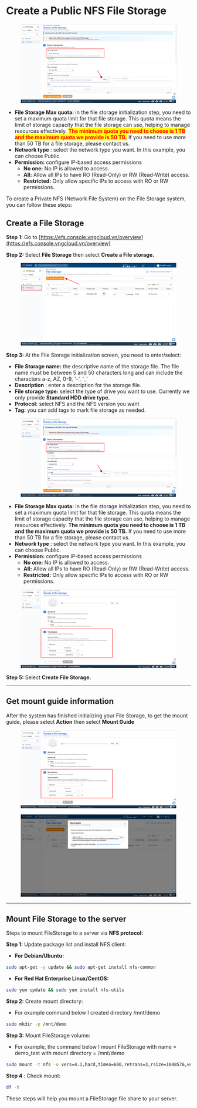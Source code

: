 # Create a Public NFS File Storage

<figure><img src="../../../.gitbook/assets/image (447).png" alt=""><figcaption></figcaption></figure>

* **File Storage Max quota:** in the file storage initialization step, you need to set a maximum quota limit for that file storage. This quota means the limit of storage capacity that the file storage can use, helping to manage resources effectively. <mark style="color:red;">**The minimum quota you need to choose is 1 TB and the maximum quota we provide is 50 TB.**</mark> If you need to use more than 50 TB for a file storage, please contact us.
* **Network type** : select the network type you want. In this example, you can choose Public.
* **Permission:** configure IP-based access permissions
  * **No one:** No IP is allowed to access.
  * **All:** Allow all IPs to have RO (Read-Only) or RW (Read-Write) access.
  * **Restricted:** Only allow specific IPs to access with RO or RW permissions.

To create a Private NFS (Network File System) on the File Storage system, you can follow these steps:

## Create a File Storage <a href="#khoi-tao-file-storage" id="khoi-tao-file-storage"></a>

**Step 1:** Go to [https://efs.console.vngcloud.vn/overview](https://efs.console.vngcloud.vn/overview)

**Step 2:** Select **File Storage** then select **Create a File storage.**

<figure><img src="../../../.gitbook/assets/image (4) (3).png" alt=""><figcaption></figcaption></figure>

**Step 3:** At the File Storage initialization screen, you need to enter/select:

* **File Storage name:** the descriptive name of the storage file. The file name must be between 5 and 50 characters long and can include the characters a-z, AZ, 0-9, '-', '\_'
* **Description** : enter a description for the storage file.
* **File storage type:** select the type of drive you want to use. Currently we only provide **Standard HDD drive type.**
* **Protocol:** select NFS and the NFS version you want
* **Tag:** you can add tags to mark file storage as needed.

<figure><img src="../../../.gitbook/assets/image (3) (3).png" alt=""><figcaption></figcaption></figure>

* **File Storage Max quota:** in the file storage initialization step, you need to set a maximum quota limit for that file storage. This quota means the limit of storage capacity that the file storage can use, helping to manage resources effectively. **The minimum quota you need to choose is 1 TB and the maximum quota we provide is 50 TB.** If you need to use more than 50 TB for a file storage, please contact us.
* **Network type** : select the network type you want. In this example, you can choose Public.
* **Permission:** configure IP-based access permissions
  * **No one:** No IP is allowed to access.
  * **All:** Allow all IPs to have RO (Read-Only) or RW (Read-Write) access.
  * **Restricted:** Only allow specific IPs to access with RO or RW permissions.

<figure><img src="../../../.gitbook/assets/image (2) (1) (2).png" alt=""><figcaption></figcaption></figure>

**Step 5:** Select **Create File Storage.**

***

## Get mount guide information <a href="#lay-thong-tin-mount-guide" id="lay-thong-tin-mount-guide"></a>

After the system has finished initializing your File Storage, to get the mount guide, please select **Action** then select **Mount Guide**

<figure><img src="../../../.gitbook/assets/image (2) (1).png" alt=""><figcaption></figcaption></figure>

<figure><img src="../../../.gitbook/assets/image (1) (1) (2).png" alt=""><figcaption></figcaption></figure>

***

## Mount File Storage to the server <a href="#mount-file-storage-toi-server" id="mount-file-storage-toi-server"></a>

Steps to mount FileStorage to a server via **NFS protocol:**

**Step 1:** Update package list and install NFS client:

* **For Debian/Ubuntu:**

```bash
sudo apt-get -y update && sudo apt-get install nfs-common
```

* **For Red Hat Enterprise Linux/CentOS:**

```bash
sudo yum update && sudo yum install nfs-utils
```

**Step 2:** Create mount directory:

* For example command below I created directory /mnt/demo

```bash
sudo mkdir -p /mnt/demo
```

**Step 3:** Mount FileStorage volume:

* For example, the command below I mount FileStorage with name = demo\_test with mount directory = /mnt/demo

```bash
sudo mount -t nfs -o vers=4.1,hard,timeo=600,retrans=3,rsize=1048576,wsize=1048576,resvport,async hcm04.efs.vngcloud.vn:/demo_test /mnt/demos/
```

**Step 4** : Check mount:

```bash
df -h
```

These steps will help you mount a FileStorage file share to your server.
